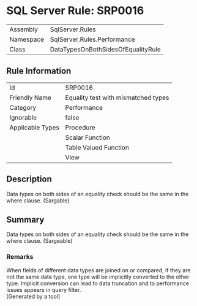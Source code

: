 # SQL Server Rule: SRP0016
  
|    |    |
|----|----|
| Assembly | SqlServer.Rules |
| Namespace | SqlServer.Rules.Performance |
| Class | DataTypesOnBothSidesOfEqualityRule |
  
## Rule Information
  
|    |    |
|----|----|
| Id | SRP0016 |
| Friendly Name | Equality test with mismatched types |
| Category | Performance |
| Ignorable | false |
| Applicable Types | Procedure  |
|   | Scalar Function |
|   | Table Valued Function |
|   | View |
  
## Description
  
Data types on both sides of an equality check should be the same in the where clause. (Sargable)
  
## Summary
  
Data types on both sides of an equality check should be the same in the where clause.  (Sargeable)
  
### Remarks
  
When fields of different data types are joined on or compared, if they are not the same data
type, one type will be implicitly converted to the other type. Implicit conversion can lead
to data truncation and to performance issues appears in query filter.  
[Generated by a tool]
